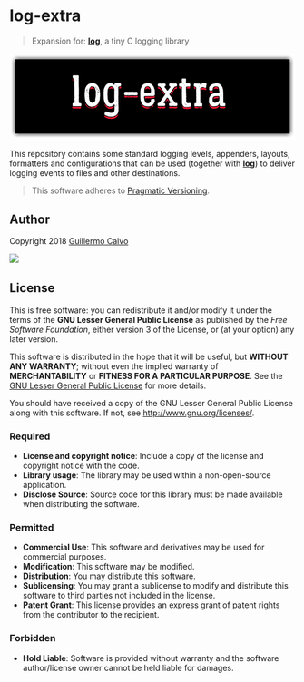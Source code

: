 
# log-extra

> Expansion for: [**log**](https://github.com/LeakyAbstractions/log), a tiny C logging library

![](https://github.com/LeakyAbstractions/log-extra/raw/master/doc/logo.png)

This repository contains some standard logging levels, appenders, layouts, formatters and configurations that can be
used (together with [**log**](https://github.com/LeakyAbstractions/log)) to deliver logging events to files and other
destinations.

> This software adheres to [Pragmatic Versioning](https://pragver.github.io/).


## Author

Copyright 2018 [Guillermo Calvo](https://github.com/guillermocalvo)

[![](https://resume.guillermo.in/assets/images/thumb.png)](https://guillermo.in/)


## License

This is free software: you can redistribute it and/or modify it under the terms
of the **GNU Lesser General Public License** as published by the
*Free Software Foundation*, either version 3 of the License, or (at your option)
any later version.

This software is distributed in the hope that it will be useful, but
**WITHOUT ANY WARRANTY**; without even the implied warranty of
**MERCHANTABILITY** or **FITNESS FOR A PARTICULAR PURPOSE**. See the
[GNU Lesser General Public License](http://www.gnu.org/licenses/lgpl.html) for
more details.

You should have received a copy of the GNU Lesser General Public License along
with this software. If not, see <http://www.gnu.org/licenses/>.

### Required

- **License and copyright notice**: Include a copy of the license and copyright
notice with the code.
- **Library usage**: The library may be used within a non-open-source
application.
- **Disclose Source**: Source code for this library must be made available when
distributing the software.

### Permitted

- **Commercial Use**: This software and derivatives may be used for commercial
purposes.
- **Modification**: This software may be modified.
- **Distribution**: You may distribute this software.
- **Sublicensing**: You may grant a sublicense to modify and distribute this
software to third parties not included in the license.
- **Patent Grant**: This license provides an express grant of patent rights from
the contributor to the recipient.

### Forbidden

- **Hold Liable**: Software is provided without warranty and the software
author/license owner cannot be held liable for damages.
